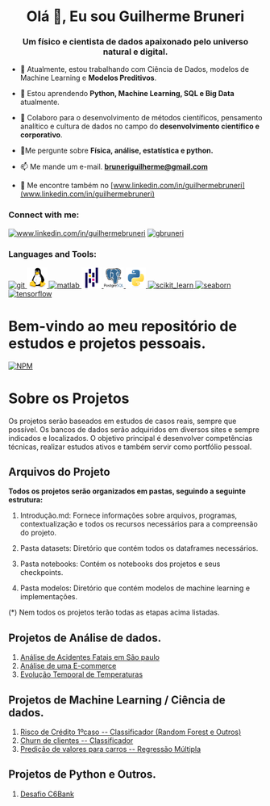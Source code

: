<h1 align="center">Olá 👋, Eu sou Guilherme Bruneri</h1>
<h3 align="center">Um físico e cientista de dados apaixonado pelo universo natural e digital.</h3>

- 🔭 Atualmente, estou trabalhando com Ciência de Dados, modelos de Machine Learning e **Modelos Preditivos**.

- 🌱 Estou aprendendo **Python, Machine Learning, SQL e Big Data** atualmente.

- 👯 Colaboro para o desenvolvimento de métodos científicos, pensamento analítico e cultura de dados no campo do **desenvolvimento científico e corporativo**.

- 💬Me pergunte sobre **Física, análise, estatística e python.**

- 📫 Me mande um e-mail. **bruneriguilherme@gmail.com**

- 📄 Me encontre também no [www.linkedin.com/in/guilhermebruneri](www.linkedin.com/in/guilhermebruneri)

<h3 align="left">Connect with me:</h3>
<p align="left">
<a href="https://linkedin.com/in/www.linkedin.com/in/guilhermebruneri" target="blank"><img align="center" src="https://raw.githubusercontent.com/rahuldkjain/github-profile-readme-generator/master/src/images/icons/Social/linked-in-alt.svg" alt="www.linkedin.com/in/guilhermebruneri" height="30" width="40" /></a>
<a href="https://instagram.com/gbruneri" target="blank"><img align="center" src="https://raw.githubusercontent.com/rahuldkjain/github-profile-readme-generator/master/src/images/icons/Social/instagram.svg" alt="gbruneri" height="30" width="40" /></a>
</p>

<h3 align="left">Languages and Tools:</h3>
<p align="left"> <a href="https://git-scm.com/" target="_blank" rel="noreferrer"> <img src="https://www.vectorlogo.zone/logos/git-scm/git-scm-icon.svg" alt="git" width="40" height="40"/> </a> <a href="https://www.linux.org/" target="_blank" rel="noreferrer"> <img src="https://raw.githubusercontent.com/devicons/devicon/master/icons/linux/linux-original.svg" alt="linux" width="40" height="40"/> </a> <a href="https://www.mathworks.com/" target="_blank" rel="noreferrer"> <img src="https://upload.wikimedia.org/wikipedia/commons/2/21/Matlab_Logo.png" alt="matlab" width="40" height="40"/> </a> <a href="https://pandas.pydata.org/" target="_blank" rel="noreferrer"> <img src="https://raw.githubusercontent.com/devicons/devicon/2ae2a900d2f041da66e950e4d48052658d850630/icons/pandas/pandas-original.svg" alt="pandas" width="40" height="40"/> </a> <a href="https://www.postgresql.org" target="_blank" rel="noreferrer"> <img src="https://raw.githubusercontent.com/devicons/devicon/master/icons/postgresql/postgresql-original-wordmark.svg" alt="postgresql" width="40" height="40"/> </a> <a href="https://www.python.org" target="_blank" rel="noreferrer"> <img src="https://raw.githubusercontent.com/devicons/devicon/master/icons/python/python-original.svg" alt="python" width="40" height="40"/> </a> <a href="https://scikit-learn.org/" target="_blank" rel="noreferrer"> <img src="https://upload.wikimedia.org/wikipedia/commons/0/05/Scikit_learn_logo_small.svg" alt="scikit_learn" width="40" height="40"/> </a> <a href="https://seaborn.pydata.org/" target="_blank" rel="noreferrer"> <img src="https://seaborn.pydata.org/_images/logo-mark-lightbg.svg" alt="seaborn" width="40" height="40"/> </a> <a href="https://www.tensorflow.org" target="_blank" rel="noreferrer"> <img src="https://www.vectorlogo.zone/logos/tensorflow/tensorflow-icon.svg" alt="tensorflow" width="40" height="40"/> </a> </p>



<!---
- 👋 Hi, I’m @GBruneri
- 👀 I’m interested in ...
- 🌱 I’m currently learning ...
- 💞️ I’m looking to collaborate on ...
- 📫 How to reach me ...


GBruneri/GBruneri is a ✨ special ✨ repository because its `README.md` (this file) appears on your GitHub profile.
You can click the Preview link to take a look at your changes.
--->

# Bem-vindo ao meu repositório de estudos e projetos pessoais.
[![NPM](https://img.shields.io/npm/l/react)](https://github.com/GBruneri/Myrep/blob/main/LICENSE)

# Sobre os Projetos

Os projetos serão baseados em estudos de casos reais, sempre que possível. Os bancos de dados serão adquiridos em diversos sites e sempre indicados e localizados. O objetivo principal é desenvolver competências técnicas, realizar estudos ativos e também servir como portfólio pessoal.

## Arquivos do Projeto
**Todos os projetos serão organizados em pastas, seguindo a seguinte estrutura:**

1) Introdução.md: Fornece informações sobre arquivos, programas, contextualização e todos os recursos necessários para a compreensão do projeto.

2) Pasta datasets: Diretório que contém todos os dataframes necessários.

3) Pasta notebooks: Contém os notebooks dos projetos e seus checkpoints.

4) Pasta modelos: Diretório que contém modelos de machine learning e implementações.

(*) Nem todos os projetos terão todas as etapas acima listadas.

## Projetos de Análise de dados.
1) [Análise de Acidentes Fatais em São paulo](Acidentes/Introducao.md)
2) [Análise de uma E-commerce](Ecommerce/Introdução.md)
3) [Evolução Temporal de Temperaturas](https://github.com/GBruneri/Gbruneri/blob/main/Data%20Visualization/introducao.md)
 
## Projetos de Machine Learning / Ciência de dados.
1) [Risco de Crédito 1ºcaso -- Classificador (Random Forest e Outros)](Credit_Risk_ML/Introducao.md)
2) [Churn de clientes -- Classificador](Churn_Clientes/Introdução.md)
3) [Predição de valores para carros -- Regressão Múltipla](Car_sales/Introdução.md) 

## Projetos de Python e Outros.
1) [Desafio C6Bank](https://github.com/GBruneri/Gbruneri/blob/main/CaseC6.ipynb)

